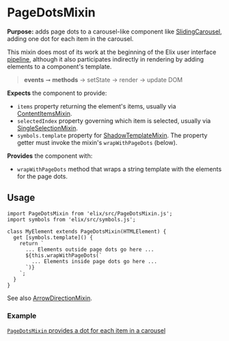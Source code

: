 # PageDotsMixin

**Purpose:** adds page dots to a carousel-like component like [SlidingCarousel](SlidingCarousel]), adding one dot for each item in the carousel.

This mixin does most of its work at the beginning of the Elix user interface [pipeline](pipeline), although it also participates indirectly in rendering by adding elements to a component's template.

> **events** ➞ **methods** → setState → render → update DOM

**Expects** the component to provide:
* `items` property returning the element's items, usually via [ContentItemsMixin](ContentItemsMixin).
* `selectedIndex` property governing which item is selected, usually via [SingleSelectionMixin](SingleSelectionMixin).
* `symbols.template` property for [ShadowTemplateMixin](ShadowTemplateMixin). The property getter must invoke the mixin's `wrapWithPageDots` (below).

**Provides** the component with:
* `wrapWithPageDots` method that wraps a string template with the elements for the page dots.


## Usage

    import PageDotsMixin from 'elix/src/PageDotsMixin.js';
    import symbols from 'elix/src/symbols.js';

    class MyElement extends PageDotsMixin(HTMLElement) {
      get [symbols.template]() {
        return `
          ... Elements outside page dots go here ...
          ${this.wrapWithPageDots(`
            ... Elements inside page dots go here ...
          `)}
        `;
      }
    }

See also [ArrowDirectionMixin](ArrowDirectionMixin).


### Example

[`PageDotsMixin` provides a dot for each item in a carousel](/demos/slidingPagesWithDots.html)
